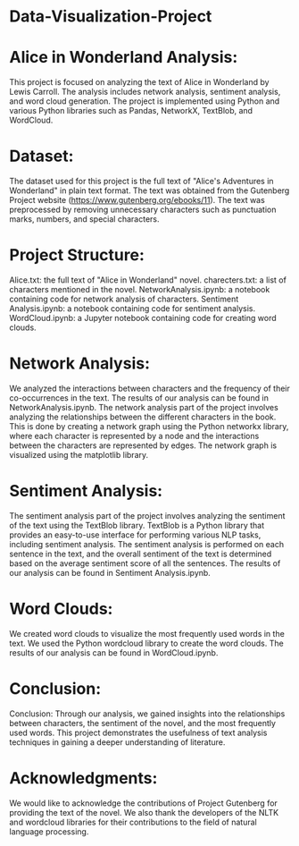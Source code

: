 
# Data-Visualization-Project
<h1 style="font-size: 28px;">Alice in Wonderland Analysis:</h1>

This project is focused on analyzing the text of Alice in Wonderland by Lewis Carroll. The analysis includes network analysis, sentiment analysis, and word cloud generation. The project is implemented using Python and various Python libraries such as Pandas, NetworkX, TextBlob, and WordCloud.

<h1 style="font-size: 28px;">Dataset:</h1>

The dataset used for this project is the full text of "Alice's Adventures in Wonderland" in plain text format. The text was obtained from the Gutenberg Project website (https://www.gutenberg.org/ebooks/11). The text was preprocessed by removing unnecessary characters such as punctuation marks, numbers, and special characters.

<h1 style="font-size: 28px;">Project Structure:</h1>

Alice.txt: the full text of "Alice in Wonderland" novel.
charecters.txt: a list of characters mentioned in the novel.
NetworkAnalysis.ipynb: a notebook containing code for network analysis of characters.
Sentiment Analysis.ipynb: a notebook containing code for sentiment analysis.
WordCloud.ipynb: a Jupyter notebook containing code for creating word clouds.

<h1 style="font-size: 28px;">Network Analysis:</h1>

We analyzed the interactions between characters and the frequency of their co-occurrences in the text. The results of our analysis can be found in NetworkAnalysis.ipynb.
The network analysis part of the project involves analyzing the relationships between the different characters in the book. This is done by creating a network graph using the Python networkx library, where each character is represented by a node and the interactions between the characters are represented by edges. The network graph is visualized using the matplotlib library.

<h1 style="font-size: 28px;">Sentiment Analysis:</h1>

The sentiment analysis part of the project involves analyzing the sentiment of the text using the TextBlob library. TextBlob is a Python library that provides an easy-to-use interface for performing various NLP tasks, including sentiment analysis. The sentiment analysis is performed on each sentence in the text, and the overall sentiment of the text is determined based on the average sentiment score of all the sentences.
The results of our analysis can be found in Sentiment Analysis.ipynb.

<h1 style="font-size: 28px;">Word Clouds:</h1>

We created word clouds to visualize the most frequently used words in the text. We used the Python wordcloud library to create the word clouds. The results of our analysis can be found in WordCloud.ipynb.

<h1 style="font-size: 28px;">Conclusion:</h1>
Conclusion:
Through our analysis, we gained insights into the relationships between characters, the sentiment of the novel, and the most frequently used words. This project demonstrates the usefulness of text analysis techniques in gaining a deeper understanding of literature.

<h1 style="font-size: 28px;">Acknowledgments:</h1>

We would like to acknowledge the contributions of Project Gutenberg for providing the text of the novel. We also thank the developers of the NLTK and wordcloud libraries for their contributions to the field of natural language processing.
